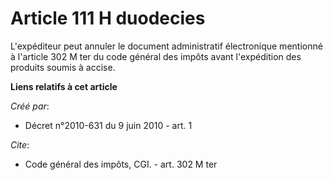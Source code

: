 # Article 111 H duodecies

L'expéditeur peut annuler le document administratif électronique mentionné à l'article 302 M ter du code général des impôts
avant l'expédition des produits soumis à accise.

**Liens relatifs à cet article**

_Créé par_:

  - Décret n°2010-631 du 9 juin 2010 - art. 1

_Cite_:

  - Code général des impôts, CGI. - art. 302 M ter
